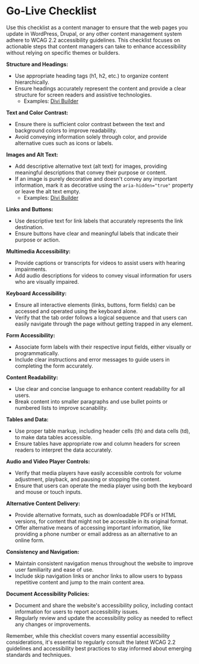 # Go-Live Checklist

Use this checklist as a content manager to ensure that the web pages you update in WordPress, Drupal, or any other content management system adhere to WCAG 2.2 accessibility guidelines. This checklist focuses on actionable steps that content managers can take to enhance accessibility without relying on specific themes or builders.

**Structure and Headings:**
   - Use appropriate heading tags (h1, h2, etc.) to organize content hierarchically.
   - Ensure headings accurately represent the content and provide a clear structure for screen readers and assistive technologies.
	   - Examples: [Divi Builder](examples/divi-builder/structure-and-headings.md)

**Text and Color Contrast:**
   - Ensure there is sufficient color contrast between the text and background colors to improve readability.
   - Avoid conveying information solely through color, and provide alternative cues such as icons or labels.

**Images and Alt Text:**
   - Add descriptive alternative text (alt text) for images, providing meaningful descriptions that convey their purpose or content.
   - If an image is purely decorative and doesn't convey any important information, mark it as decorative using the `aria-hidden="true"` property or leave the alt text empty.
	   - Examples: [Divi Builder](examples/divi-builder/decorative-images.md)

**Links and Buttons:**
   - Use descriptive text for link labels that accurately represents the link destination.
   - Ensure buttons have clear and meaningful labels that indicate their purpose or action.

**Multimedia Accessibility:**
   - Provide captions or transcripts for videos to assist users with hearing impairments.
   - Add audio descriptions for videos to convey visual information for users who are visually impaired.

**Keyboard Accessibility:**
   - Ensure all interactive elements (links, buttons, form fields) can be accessed and operated using the keyboard alone.
   - Verify that the tab order follows a logical sequence and that users can easily navigate through the page without getting trapped in any element.

**Form Accessibility:**
   - Associate form labels with their respective input fields, either visually or programmatically.
   - Include clear instructions and error messages to guide users in completing the form accurately.

**Content Readability:**
   - Use clear and concise language to enhance content readability for all users.
   - Break content into smaller paragraphs and use bullet points or numbered lists to improve scanability.

**Tables and Data:**
   - Use proper table markup, including header cells (th) and data cells (td), to make data tables accessible.
   - Ensure tables have appropriate row and column headers for screen readers to interpret the data accurately.

**Audio and Video Player Controls:**
   - Verify that media players have easily accessible controls for volume adjustment, playback, and pausing or stopping the content.
   - Ensure that users can operate the media player using both the keyboard and mouse or touch inputs.

**Alternative Content Delivery:**
   - Provide alternative formats, such as downloadable PDFs or HTML versions, for content that might not be accessible in its original format.
   - Offer alternative means of accessing important information, like providing a phone number or email address as an alternative to an online form.

**Consistency and Navigation:**
   - Maintain consistent navigation menus throughout the website to improve user familiarity and ease of use.
   - Include skip navigation links or anchor links to allow users to bypass repetitive content and jump to the main content area.

**Document Accessibility Policies:**
   - Document and share the website's accessibility policy, including contact information for users to report accessibility issues.
   - Regularly review and update the accessibility policy as needed to reflect any changes or improvements.

Remember, while this checklist covers many essential accessibility considerations, it's essential to regularly consult the latest WCAG 2.2 guidelines and accessibility best practices to stay informed about emerging standards and techniques.
